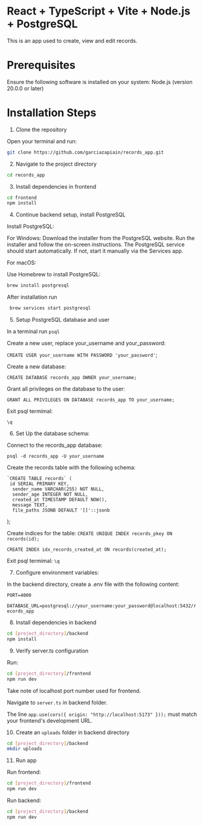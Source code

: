 # React + TypeScript + Vite + Node.js + PostgreSQL

This is an app used to create, view and edit records.

# Prerequisites
Ensure the following software is installed on your system:
Node.js (version 20.0.0 or later)

# Installation Steps
1. Clone the repository

Open your terminal and run:

```bash
git clone https://github.com/garciazapiain/records_app.git
```

2. Navigate to the project directory

```bash
cd records_app
```

3. Install dependencies in frontend

```bash
cd frontend
npm install
```

4. Continue backend setup, install PostgreSQL

Install PostgreSQL:
  
  For Windows:
  Download the installer from the PostgreSQL website.
  Run the installer and follow the on-screen instructions.
  The PostgreSQL service should start automatically. If not, start it manually via the Services app.

  For macOS:

  Use Homebrew to install PostgreSQL:

  ```bash
  brew install postgresql
  ```

  After installation run 
  ```bash
   brew services start postgresql
  ```

5. Setup PostgreSQL database and user

  In a terminal run `psql`

  Create a new user, replace your_username and your_password:

  `CREATE USER your_username WITH PASSWORD 'your_password'`;

  Create a new database:

  `CREATE DATABASE records_app OWNER your_username;`

  Grant all privileges on the database to the user:

  `GRANT ALL PRIVILEGES ON DATABASE records_app TO your_username;`

  Exit psql termimal:

  `\q`

6. Set Up the database schema:

  Connect to the records_app database:
  
  `psql -d records_app -U your_username`

  Create the records table with the following schema:

    `CREATE TABLE records` (
     id SERIAL PRIMARY KEY,
      sender_name VARCHAR(255) NOT NULL,
      sender_age INTEGER NOT NULL,
      created_at TIMESTAMP DEFAULT NOW(),
      message TEXT,
      file_paths JSONB DEFAULT '[]'::jsonb 
  );

  Create indices for the table:
  `CREATE UNIQUE INDEX records_pkey ON records(id);`

  `CREATE INDEX idx_records_created_at ON records(created_at);`

  Exit psql termimal:
  `\q`

7. Configure environment variables:

  In the backend directory, create a .env file with the following content:

  `PORT=4000`

  `DATABASE_URL=postgresql://your_username:your_password@localhost:5432/records_app`

8. Install dependencies in backend
```bash
cd [project_directory]/backend
npm install
```

9. Verify server.ts configuration

Run:
```bash
cd [project_directory]/frontend
npm run dev
```

Take note of localhost port number used for frontend.

Navigate to `server.ts` in backend folder.

The line `app.use(cors({ origin: "http://localhost:5173" }));` must match your frontend's development URL.

10. Create an `uploads` folder in backend directory
```bash
cd [project_directory]/backend
mkdir uploads
```

11. Run app

Run frontend:
```bash
cd [project_directory]/frontend
npm run dev
```

Run backend:
```bash
cd [project_directory]/backend
npm run dev
```



